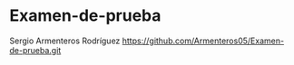 # Examen-de-prueba
Sergio Armenteros Rodríguez
https://github.com/Armenteros05/Examen-de-prueba.git
